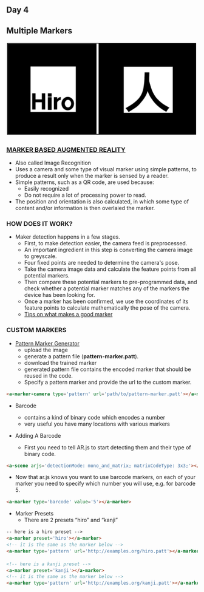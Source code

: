 ## Day 4
## Multiple Markers

![Markers](../img/markers.png)

### [MARKER BASED AUGMENTED REALITY](https://www.youtube.com/watch?v=oJbvy1v72ek)
* Also called Image Recognition 
* Uses a camera and some type of visual marker using simple patterns, to produce a result only when the marker is sensed by a reader. 
* Simple patterns, such as a QR code, are used because:
    * Easily recognized 
    * Do not require a lot of processing power to read. 
* The position and orientation is also calculated, in which some type of content and/or information is then overlaied the marker. 

### HOW DOES IT WORK?
* Maker detection happens in a few stages. 
    * First, to make detection easier, the camera feed is preprocessed. 
    * An important ingredient in this step is converting the camera image to greyscale. 
    * Four fixed points are needed to determine the camera's pose. 
    * Take the camera image data and calculate the feature points from all potential markers. 
    * Then compare these potential markers to pre-programmed data, and check whether a potential marker matches any of the markers the device has been looking for.
    * Once a marker has been confirmed, we use the coordinates of its feature points to calculate mathematically the pose of the camera. 
    * [Tips on what makes a good marker](https://wiki.kudan.eu/What_Makes_a_Good_Marker%3F)

### CUSTOM MARKERS
* [Pattern Marker Generator](https://jeromeetienne.github.io/AR.js/three.js/examples/marker-training/examples/generator.html)   
    * upload the image
    * generate a pattern file (**pattern-marker.patt**). 
    * download the trained marker
    * generated pattern file contains the encoded marker that should be reused in the code. 
    * Specify a pattern marker and provide the url to the custom marker. 

```html
<a-marker-camera type='pattern' url='path/to/pattern-marker.patt'></a-marker-camera>
```

* Barcode
    * contains a kind of binary code which encodes a number
    * very useful you have many locations with various markers
    
* Adding A Barcode
    *  First you need to tell AR.js to start detecting them and their type of binary code.  

```html
<a-scene arjs='detectionMode: mono_and_matrix; matrixCodeType: 3x3;'></a-scene>
```

* Now that ar.js knows you want to use barcode markers, on each of your marker you need to specify which number you will use, e.g. for barcode 5.

```html
<a-marker type='barcode' value='5'></a-marker>
```

* Marker Presets
    * There are 2 presets “hiro” and “kanji”

```html
-- here is a hiro preset -->
<a-marker preset='hiro'></a-marker>
<!-- it is the same as the marker below -->
<a-marker type='pattern' url='http://examples.org/hiro.patt'></a-marker>

<!-- here is a kanji preset -->
<a-marker preset='kanji'></a-marker>
<!-- it is the same as the marker below -->
<a-marker type='pattern' url='http://examples.org/kanji.patt'></a-marker>
```